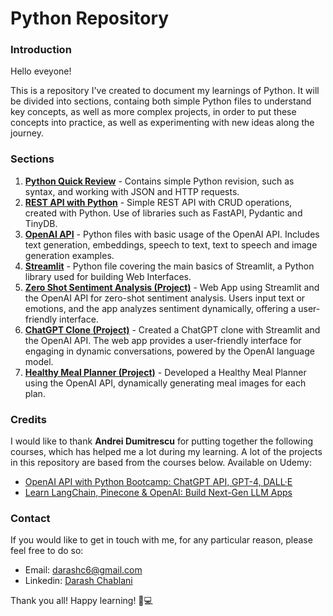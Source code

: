 # Python Repository

### Introduction
Hello eveyone!

This is a repository I've created to document my learnings of Python. It will be divided into sections, containg both simple Python files to understand key concepts, as well as more complex projects, in order to put these concepts into practice, as well as experimenting with new ideas along the journey.

### Sections
1. <strong>[Python Quick Review](/01_python_quick_review/)</strong> - Contains simple Python revision, such as syntax, and working with JSON and HTTP requests.
2. <strong>[REST API with Python](/02_rest_api_with_python/)</strong> - Simple REST API with CRUD operations, created with Python. Use of libraries such as FastAPI, Pydantic and TinyDB.
3. <strong>[OpenAI API](/03_openai_api/)</strong> - Python files with basic usage of the OpenAI API. Includes text generation, embeddings, speech to text, text to speech and image generation examples.
4. <strong>[Streamlit](/04_streamlit/)</strong> - Python file covering the main basics of Streamlit, a Python library used for building Web Interfaces.
5. <strong>[Zero Shot Sentiment Analysis (Project)](/05_zero_shot_sentiment_analysis/)</strong> - Web App using Streamlit and the OpenAI API for zero-shot sentiment analysis. Users input text or emotions, and the app analyzes sentiment dynamically, offering a user-friendly interface.
6. <strong>[ChatGPT Clone (Project)](/06_chatgpt_clone/)</strong> - Created a ChatGPT clone with Streamlit and the OpenAI API. The web app provides a user-friendly interface for engaging in dynamic conversations, powered by the OpenAI language model.
7. <strong>[Healthy Meal Planner (Project)](/07_healthy_meal_planner/)</strong> - Developed a Healthy Meal Planner using the OpenAI API, dynamically generating meal images for each plan.

### Credits
I would like to thank <strong>Andrei Dumitrescu</strong> for putting together the following courses, which has helped me a lot during my learning. A lot of the projects in this repository are based from the courses below. Available on Udemy:
* [OpenAI API with Python Bootcamp: ChatGPT API, GPT-4, DALL·E](https://www.udemy.com/course/openai-api-chatgpt-gpt4-with-python-bootcamp/)
* [Learn LangChain, Pinecone & OpenAI: Build Next-Gen LLM Apps](https://www.udemy.com/course/master-langchain-pinecone-openai-build-llm-applications/)

### Contact
If you would like to get in touch with me, for any particular reason, please feel free to do so:

* Email: [darashc6@gmail.com](mailto:darashc6@gmail.com)
* Linkedin: [Darash Chablani](https://www.linkedin.com/in/darash-chablani)

Thank you all! Happy learning! 🙂💻